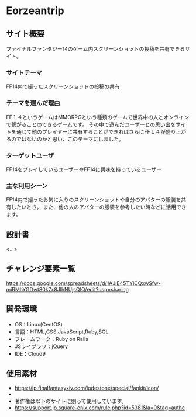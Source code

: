 # Eorzeantrip

## サイト概要
ファイナルファンタジー14のゲーム内スクリーンショットの投稿を共有できるサイト。

### サイトテーマ
FF14内で撮ったスクリーンショットの投稿の共有

### テーマを選んだ理由
FF１４というゲームはMMORPGという種類のゲームで世界中の人とオンラインで繋がることのできるゲームです。
その中で遊んだユーザーとの思い出をサイトを通じて他のプレイヤーに共有することができればさらにFF１４が盛り上がるのではないのかと思い、このテーマにしました。

### ターゲットユーザ
FF14をプレイしているユーザーやFF14に興味を持っているユーザー

### 主な利用シーン
FF14内で撮ったお気に入りのスクリーンショットや自分のアバターの服装を共有したいとき。
また、他の人のアバターの服装を参考したい時などに活用できます。

## 設計書
<...>

## チャレンジ要素一覧
https://docs.google.com/spreadsheets/d/1AJlE45TYlCQxwSfw-miRMhYGDwt80k7x8JlhNUjsQIQ/edit?usp=sharing

## 開発環境
- OS：Linux(CentOS)
- 言語：HTML,CSS,JavaScript,Ruby,SQL
- フレームワーク：Ruby on Rails
- JSライブラリ：jQuery
- IDE：Cloud9

## 使用素材
- https://jp.finalfantasyxiv.com/lodestone/special/fankit/icon/
- 
- 著作権は以下のサイトに則って使用しています。
- https://support.jp.square-enix.com/rule.php?id=5381&la=0&tag=authc

